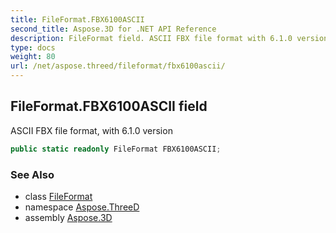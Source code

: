 ```yaml
---
title: FileFormat.FBX6100ASCII
second_title: Aspose.3D for .NET API Reference
description: FileFormat field. ASCII FBX file format with 6.1.0 version
type: docs
weight: 80
url: /net/aspose.threed/fileformat/fbx6100ascii/
---
```

## FileFormat.FBX6100ASCII field

ASCII FBX file format, with 6.1.0 version

```csharp
public static readonly FileFormat FBX6100ASCII;
```

### See Also

* class [FileFormat](../)
* namespace [Aspose.ThreeD](../../fileformat/)
* assembly [Aspose.3D](../../../)


